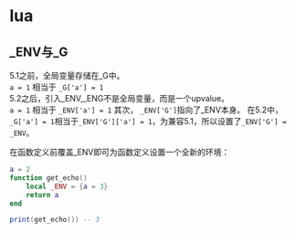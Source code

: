 # lua
##  _ENV与_G
5.1之前，全局变量存储在_G中。  
`a = 1` 相当于 `_G['a'] = 1`  
5.2之后，引入_ENV,_ENG不是全局变量，而是一个upvalue。  
`a = 1` 相当于 `_ENV['a'] = 1`
其次， `_ENV['G']`指向了_ENV本身。
在5.2中，`_G['a'] = 1`相当于`_ENV['G']['a'] = 1`，为兼容5.1，所以设置了`_ENV['G'] = _ENV`。

在函数定义前覆盖_ENV即可为函数定义设置一个全新的环境：
```lua
a = 2
function get_echo()
    local _ENV = {a = 3}
    return a
end

print(get_echo()) -- 3
```
